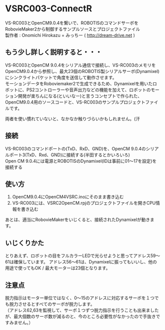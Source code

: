 # VSRC003-ConnectR
VS-RC003とOpenCM9.0.4を繋いで、ROBOTISのコマンドサーボをRobovieMaker2から制御するサンプルソースとプロジェクトファイル  
製作者 : Onomichi Hirokazu = みっちー ( http://dream-drive.net )

## もう少し詳しく説明すると・・・
VS-RC003とOpenCM 9.0.4をシリアル通信で接続し、VS-RC003のメモリをOpenCM9.0.4から参照し、最大23個のROBOTIS製シリアルサーボ(Dynamixel)にシンクライトパケットで角度を送信して動作させます。  
モーションデータをRoboviemaker2で生成できるため、Dynamixelを用いたロボットに、PS2コントローラーや音声出力などの機能を加えて、ロボットのモーション開発が楽ちんになる(といいなー)と言うコンセプトで作られた、OpenCM9.0.4用のソースコードと、VS-RC003のサンプルプロジェクトファイルです。  

両者を使い慣れていないと、なかなか触りづらいかもしれません。(汗  

## 接続
VS-RC003のコマンドポートの(TxD、RxD、GND)を、OpenCM 9.0.4のシリアルポート3(TxD、Rxd、GND)に接続する(半田するとかいろいろ)  
Open CM 9.0.4には電源とROBOTISのDynamixel(IDは事前に01～17を設定)を接続する  

## 使い方
1. OpenCM9.0.4にOpenCM4VSRC.inoにそのまま書き込む  
2. VS-RC003には、VSRC2OpenCM.rpjのプロジェクトファイルを開きCPU情報を書き込む

あとは、適当にRobovieMakerをいじくると、接続されたDynamixelが動きます。

## いじくりかた
とりあえず、ロボットの目をフルカラーLEDで光らせようと思ってアドレス59～61は確保しています。
アドレス56～61は、Dynamixelに振ってもいいし、他の用途で使ってもOK / 最大モーターは23個となります。  

## 注意点
脱力指示はモーター単位ではなく、0～15のアドレスに対応するサーボを１つでも脱力させるとすべてのサーボが脱力します。  
（アドレス62,63を監視して、サーボ１つずつ脱力指示を行うことも出来ましたが、最大個数のサーボ数が減るのと、今のところ必要性がなかったので手抜きですみません。）
